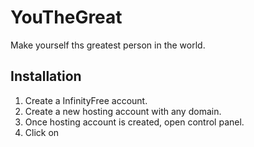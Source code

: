 # YouTheGreat
Make yourself ths greatest person in the world.
## Installation 
1. Create a InfinityFree account.
2. Create a new hosting account with any domain.
3. Once hosting account is created, open control panel.
4. Click on 
